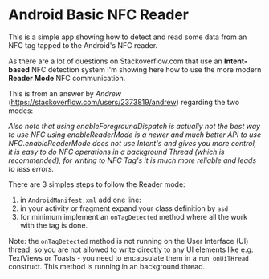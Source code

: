 # Android Basic NFC Reader

This is a simple app showing how to detect and read some data from an NFC tag tapped to the Android's NFC reader.

As there are a lot of questions on Stackoverflow.com that use an **Intent-based** NFC detection system I'm showing here how to use the more 
modern **Reader Mode** NFC communication.

This is from an answer by *Andrew* (https://stackoverflow.com/users/2373819/andrew) regarding the two modes:

*Also note that using enableForegroundDispatch is actually not the best way to use NFC using enableReaderMode is a newer and much better API 
to use NFC.enableReaderMode does not use Intent's and gives you more control, it is easy to do NFC operations in a background Thread (which 
is recommended), for writing to NFC Tag's it is much more reliable and leads to less errors.*

There are 3 simples steps to follow the Reader mode:

1) in `AndroidManifest.xml` add one line:
2) in your activity or fragment expand your class definition by `asd`
3) for minimum implement an `onTagDetected` method where all the work with the tag is done.

Note: the `onTagDetected` method is not running on the User Interface (UI) thread, so you are not allowed to write directly to any UI elements like 
e.g. TextViews or Toasts - you need to encapsulate them in a `run onUiTHread` construct. This method is running in an background thread.


